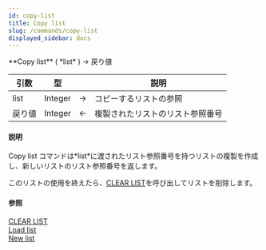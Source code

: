 ```yaml
---
id: copy-list
title: Copy list
slug: /commands/copy-list
displayed_sidebar: docs
---
```


<!--REF #_command_.Copy list.Syntax-->**Copy list** ( *list* ) -> 戻り値<!-- END REF-->
<!--REF #_command_.Copy list.Params-->
| 引数 | 型 |  | 説明 |
| --- | --- | --- | --- |
| list | Integer | &srarr; | コピーするリストの参照 |
| 戻り値 | Integer | &larr; | 複製されたリストのリスト参照番号 |

<!-- END REF-->

#### 説明 

<!--REF #_command_.Copy list.Summary-->Copy list コマンドは*list*に渡されたリスト参照番号を持つリストの複製を作成し、新しいリストのリスト参照番号を返します。<!-- END REF-->

このリストの使用を終えたら、[CLEAR LIST](clear-list.md "CLEAR LIST")を呼び出してリストを削除します。

#### 参照 

[CLEAR LIST](clear-list.md)  
[Load list](load-list.md)  
[New list](new-list.md)  